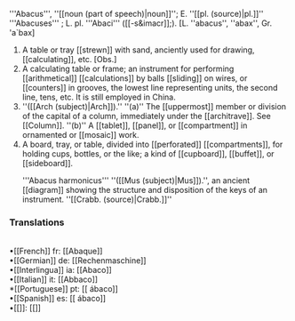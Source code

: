 '''Abacus''', ''[[noun (part of speech)|noun]]''; E. ''[[pl. (source)|pl.]]'' '''Abacuses''' ; L. pl. '''Abaci''' ([[-s&imacr]];). [L. ''abacus'', ''abax'', Gr. 'a`bax]

<ol>
<li>A table or tray [[strewn]] with sand, anciently used for drawing, [[calculating]], etc. [Obs.]

<li> A calculating table or frame; an instrument for performing [[arithmetical]] [[calculations]] by balls [[sliding]] on wires, or [[counters]] in grooves, the lowest line representing units, the second line, tens, etc. It is still employed in China.

<li> ''([[Arch (subject)|Arch]]).'' ''(a)'' The [[uppermost]] member or division of the capital of a column, immediately under the [[architrave]]. See [[Column]]. ''(b)'' A [[tablet]], [[panel]], or [[compartment]] in ornamented or [[mosaic]] work.

<li> A board, tray, or table, divided into [[perforated]] [[compartments]], for holding cups, bottles, or the like; a kind of [[cupboard]], [[buffet]], or [[sideboard]].

'''Abacus harmonicus''' ''([[Mus (subject)|Mus]]).'', an ancient [[diagram]] showing the structure and disposition of the keys of an instrument. ''[[Crabb. (source)|Crabb.]]''
</ol>
<P><H3>Translations</H3><BR>•[[French]] fr: [[Abaque]]<BR>•[[Germian]] de: [[Rechenmaschine]]<BR>•[[Interlingua]] ia: [[Abaco]]<BR>•[[Italian]] it: [[Abbaco]]<BR>*[[Portuguese]] pt: [[ ábaco]]<BR>•[[Spanish]] es: [[ ábaco]]<BR>•[[]]: [[]]
